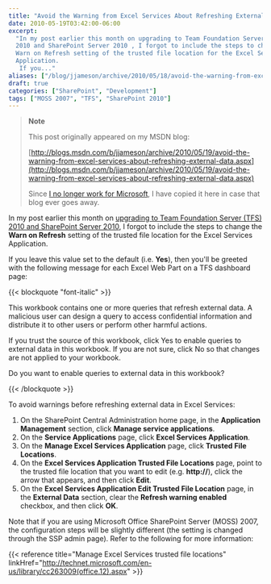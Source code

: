 ```yaml
---
title: "Avoid the Warning from Excel Services About Refreshing External Data"
date: 2010-05-19T03:42:00-06:00
excerpt:
  "In my post earlier this month on upgrading to Team Foundation Server (TFS)
  2010 and SharePoint Server 2010 , I forgot to include the steps to change the
  Warn on Refresh setting of the trusted file location for the Excel Services
  Application. 
   If you..."
aliases: ["/blog/jjameson/archive/2010/05/18/avoid-the-warning-from-excel-services-about-refreshing-external-data.aspx", "/blog/jjameson/archive/2010/05/19/avoid-the-warning-from-excel-services-about-refreshing-external-data.aspx"]
draft: true
categories: ["SharePoint", "Development"]
tags: ["MOSS 2007", "TFS", "SharePoint 2010"]
---
```


> **Note**
>
> This post originally appeared on my MSDN blog:
>
> [http://blogs.msdn.com/b/jjameson/archive/2010/05/19/avoid-the-warning-from-excel-services-about-refreshing-external-data.aspx](http://blogs.msdn.com/b/jjameson/archive/2010/05/19/avoid-the-warning-from-excel-services-about-refreshing-external-data.aspx)
>
> Since
> [I no longer work for Microsoft](/blog/jjameson/2011/09/02/last-day-with-microsoft),
> I have copied it here in case that blog ever goes away.

In my post earlier this month on
[upgrading to Team Foundation Server (TFS) 2010 and SharePoint Server 2010](/blog/jjameson/2010/05/04/upgrade-team-foundation-server-2008-to-tfs-2010-and-sharepoint-server-2010),
I forgot to include the steps to change the **Warn on Refresh** setting of the
trusted file location for the Excel Services Application.

If you leave this value set to the default (i.e. **Yes**), then you'll be
greeted with the following message for each Excel Web Part on a TFS dashboard
page:

{{< blockquote "font-italic" >}}

This workbook contains one or more queries that refresh external data. A
malicious user can design a query to access confidential information and
distribute it to other users or perform other harmful actions.

If you trust the source of this workbook, click Yes to enable queries to
external data in this workbook. If you are not sure, click No so that changes
are not applied to your workbook.

Do you want to enable queries to external data in this workbook?

{{< /blockquote >}}

To avoid warnings before refreshing external data in Excel Services:

1. On the SharePoint Central Administration home page, in the **Application
   Management** section, click **Manage service applications**.
2. On the **Service Applications** page, click **Excel Services Application**.
3. On the **Manage Excel Services Application** page, click **Trusted File
   Locations**.
4. On the **Excel Services Application Trusted File Locations** page, point to
   the trusted file location that you want to edit (e.g. **http://**), click the
   arrow that appears, and then click **Edit**.
5. On the **Excel Services Application Edit Trusted File Location** page, in the
   **External Data** section, clear the **Refresh warning enabled** checkbox,
   and then click **OK**.

Note that if you are using Microsoft Office SharePoint Server (MOSS) 2007, the
configuration steps will be slightly different (the setting is changed through
the SSP admin page). Refer to the following for more information:

{{< reference title="Manage Excel Services trusted file locations"
linkHref="http://technet.microsoft.com/en-us/library/cc263009(office.12).aspx" >}}
